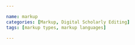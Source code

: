 ```yaml
---

name: markup
categories: [Markup, Digital Scholarly Editing]
tags: [markup types, markup languages]

---
```

